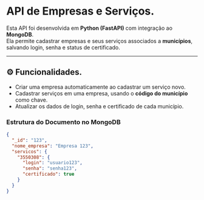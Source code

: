 # API de Empresas e Serviços.

Esta API foi desenvolvida em **Python (FastAPI)** com integração ao **MongoDB**.  
Ela permite cadastrar empresas e seus serviços associados a **municípios**, salvando login, senha e status de certificado.

---

## ⚙️ Funcionalidades.

- Criar uma empresa automaticamente ao cadastrar um serviço novo.  
- Cadastrar serviços em uma empresa, usando o **código do município** como chave.  
- Atualizar os dados de login, senha e certificado de cada município.  

### Estrutura do Documento no MongoDB
```json
{
  "_id": "123",
  "nome_empresa": "Empresa 123",
  "servicos": {
    "3550308": {
      "login": "usuario123",
      "senha": "senha123",
      "certificado": true
    }
  }
}
